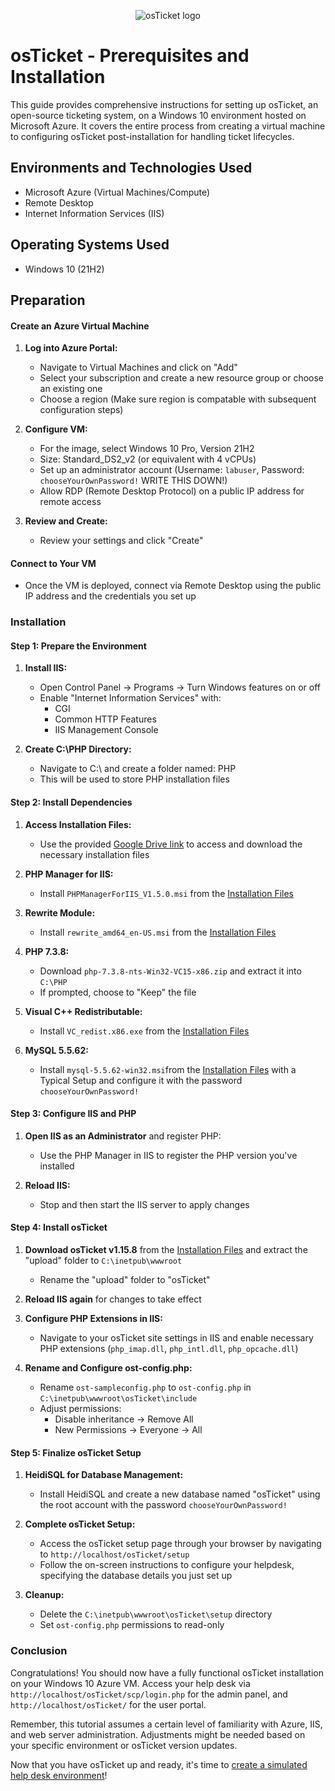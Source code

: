 <p align="center">
<img src="https://i.imgur.com/Clzj7Xs.png" alt="osTicket logo"/>
</p>


<h1>osTicket - Prerequisites and Installation</h1>
This guide provides comprehensive instructions for setting up osTicket, an open-source ticketing system, on a Windows 10 environment hosted on Microsoft Azure. It covers the entire process from creating a virtual machine to configuring osTicket post-installation for handling ticket lifecycles.

<h2>Environments and Technologies Used</h2>

- Microsoft Azure (Virtual Machines/Compute)
- Remote Desktop
- Internet Information Services (IIS)

<h2>Operating Systems Used </h2>

- Windows 10</b> (21H2)

<h2>Preparation</h2> 

#### **Create an Azure Virtual Machine**

1. **Log into Azure Portal:**
   - Navigate to Virtual Machines and click on "Add"
   - Select your subscription and create a new resource group or choose an existing one
   - Choose a region (Make sure region is compatable with subsequent configuration steps)

2. **Configure VM:**
   - For the image, select Windows 10 Pro, Version 21H2
   - Size: Standard_DS2_v2 (or equivalent with 4 vCPUs)
   - Set up an administrator account (Username: `labuser`, Password: `chooseYourOwnPassword!` WRITE THIS DOWN!)
   - Allow RDP (Remote Desktop Protocol) on a public IP address for remote access

3. **Review and Create:**
   - Review your settings and click "Create"

#### **Connect to Your VM**

- Once the VM is deployed, connect via Remote Desktop using the public IP address and the credentials you set up

### **Installation**

#### **Step 1: Prepare the Environment**

1. **Install IIS:**
   - Open Control Panel → Programs → Turn Windows features on or off
   - Enable "Internet Information Services" with:
     - CGI
     - Common HTTP Features
     - IIS Management Console

2. **Create C:\PHP Directory:**
   - Navigate to C:\ and create a folder named: PHP
   - This will be used to store PHP installation files

#### **Step 2: Install Dependencies**

1. **Access Installation Files:**
   - Use the provided [Google Drive link](https://drive.google.com/drive/u/1/folders/1APMfNyfNzcxZC6EzdaNfdZsUwxWYChf6) to access and download the necessary installation files

2. **PHP Manager for IIS:**
   - Install `PHPManagerForIIS_V1.5.0.msi` from the [Installation Files](https://drive.google.com/drive/u/1/folders/1APMfNyfNzcxZC6EzdaNfdZsUwxWYChf6)

3. **Rewrite Module:**
   - Install `rewrite_amd64_en-US.msi` from the [Installation Files](https://drive.google.com/drive/u/1/folders/1APMfNyfNzcxZC6EzdaNfdZsUwxWYChf6)

4. **PHP 7.3.8:**
   - Download `php-7.3.8-nts-Win32-VC15-x86.zip` and extract it into `C:\PHP`
   - If prompted, choose to "Keep" the file

5. **Visual C++ Redistributable:**
   - Install `VC_redist.x86.exe` from the [Installation Files](https://drive.google.com/drive/u/1/folders/1APMfNyfNzcxZC6EzdaNfdZsUwxWYChf6)

6. **MySQL 5.5.62:**
   - Install `mysql-5.5.62-win32.msi`from the [Installation Files](https://drive.google.com/drive/u/1/folders/1APMfNyfNzcxZC6EzdaNfdZsUwxWYChf6) with a Typical Setup and configure it with the password `chooseYourOwnPassword!`

#### **Step 3: Configure IIS and PHP**

1. **Open IIS as an Administrator** and register PHP:
   - Use the PHP Manager in IIS to register the PHP version you've installed

2. **Reload IIS:**
   - Stop and then start the IIS server to apply changes

#### **Step 4: Install osTicket**

1. **Download osTicket v1.15.8** from the [Installation Files](https://drive.google.com/drive/u/1/folders/1APMfNyfNzcxZC6EzdaNfdZsUwxWYChf6) and extract the "upload" folder to `C:\inetpub\wwwroot`
   - Rename the "upload" folder to "osTicket"

2. **Reload IIS again** for changes to take effect

3. **Configure PHP Extensions in IIS:**
   - Navigate to your osTicket site settings in IIS and enable necessary PHP extensions (`php_imap.dll`, `php_intl.dll`, `php_opcache.dll`)

4. **Rename and Configure ost-config.php:**
   - Rename `ost-sampleconfig.php` to `ost-config.php` in `C:\inetpub\wwwroot\osTicket\include`
   - Adjust permissions:
     - Disable inheritance -> Remove All
     - New Permissions -> Everyone -> All

#### **Step 5: Finalize osTicket Setup**

1. **HeidiSQL for Database Management:**
   - Install HeidiSQL and create a new database named "osTicket" using the root account with the password `chooseYourOwnPassword!`

2. **Complete osTicket Setup:**
   - Access the osTicket setup page through your browser by navigating to `http://localhost/osTicket/setup`
   - Follow the on-screen instructions to configure your helpdesk, specifying the database details you just set up

3. **Cleanup:**
   - Delete the `C:\inetpub\wwwroot\osTicket\setup` directory
   - Set `ost-config.php` permissions to read-only

### **Conclusion**

Congratulations! You should now have a fully functional osTicket installation on your Windows 10 Azure VM. Access your help desk via `http://localhost/osTicket/scp/login.php` for the admin panel, and `http://localhost/osTicket/` for the user portal.

Remember, this tutorial assumes a certain level of familiarity with Azure, IIS, and web server administration. Adjustments might be needed based on your specific environment or osTicket version updates.

Now that you have osTicket up and ready, it's time to [create a simulated help desk environment](https://github.com/d-lowes/osticket-post-install-config)!
